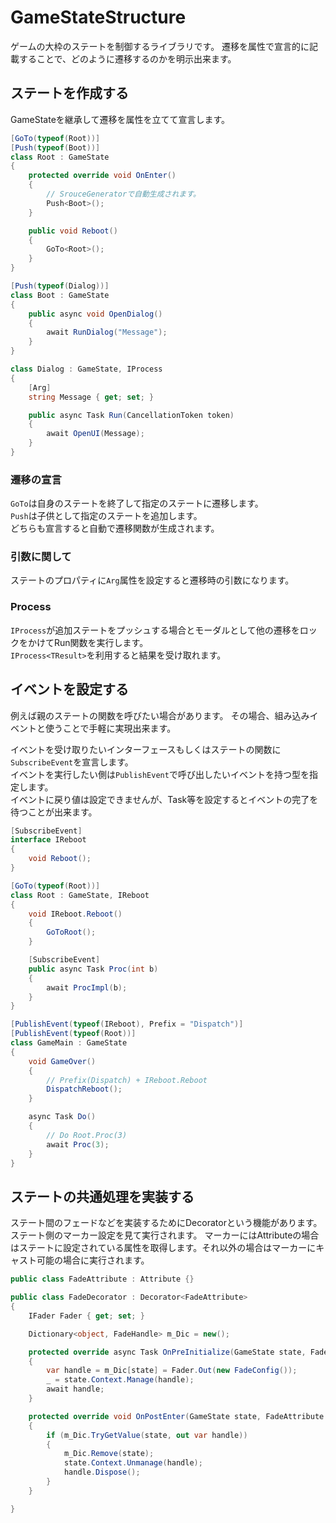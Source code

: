 # GameStateStructure

ゲームの大枠のステートを制御するライブラリです。
遷移を属性で宣言的に記載することで、どのように遷移するのかを明示出来ます。

## ステートを作成する
GameStateを継承して遷移を属性を立てて宣言します。

```cs
[GoTo(typeof(Root))]
[Push(typeof(Boot))]
class Root : GameState
{
	protected override void OnEnter()
	{
		// SrouceGeneratorで自動生成されます。
		Push<Boot>();
	}

	public void Reboot()
	{
		GoTo<Root>();
	}
}

[Push(typeof(Dialog))]
class Boot : GameState
{
	public async void OpenDialog()
	{
		await RunDialog("Message");
	}
}

class Dialog : GameState, IProcess
{
	[Arg]
	string Message { get; set; }

	public async Task Run(CancellationToken token)
	{
		await OpenUI(Message);
	}
}
```

### 遷移の宣言
`GoTo`は自身のステートを終了して指定のステートに遷移します。  
`Push`は子供として指定のステートを追加します。  
どちらも宣言すると自動で遷移関数が生成されます。  

### 引数に関して
ステートのプロパティに`Arg`属性を設定すると遷移時の引数になります。

### Process
`IProcess`が追加ステートをプッシュする場合とモーダルとして他の遷移をロックをかけてRun関数を実行します。  
`IProcess<TResult>`を利用すると結果を受け取れます。  

## イベントを設定する

例えば親のステートの関数を呼びたい場合があります。
その場合、組み込みイベントと使うことで手軽に実現出来ます。

イベントを受け取りたいインターフェースもしくはステートの関数に`SubscribeEvent`を宣言します。  
イベントを実行したい側は`PublishEvent`で呼び出したいイベントを持つ型を指定します。  
イベントに戻り値は設定できませんが、Task等を設定するとイベントの完了を待つことが出来ます。

```cs
[SubscribeEvent]
interface IReboot
{
	void Reboot();
}

[GoTo(typeof(Root))]
class Root : GameState, IReboot
{
	void IReboot.Reboot()
	{
		GoToRoot();
	}

	[SubscribeEvent]
	public async Task Proc(int b)
	{
		await ProcImpl(b);
	}
}

[PublishEvent(typeof(IReboot), Prefix = "Dispatch")]
[PublishEvent(typeof(Root))]
class GameMain : GameState
{
	void GameOver()
	{
		// Prefix(Dispatch) + IReboot.Reboot
		DispatchReboot();
	}

	async Task Do()
	{
		// Do Root.Proc(3)
		await Proc(3);
	}
}
```

## ステートの共通処理を実装する
ステート間のフェードなどを実装するためにDecoratorという機能があります。
ステート側のマーカー設定を見て実行されます。
マーカーにはAttributeの場合はステートに設定されている属性を取得します。それ以外の場合はマーカーにキャスト可能の場合に実行されます。

```cs
public class FadeAttribute : Attribute {}

public class FadeDecorator : Decorator<FadeAttribute>
{
	IFader Fader { get; set; }

	Dictionary<object, FadeHandle> m_Dic = new();

	protected override async Task OnPreInitialize(GameState state, FadeAttribute maker)
	{
		var handle = m_Dic[state] = Fader.Out(new FadeConfig());
		_ = state.Context.Manage(handle);
		await handle;
	}

	protected override void OnPostEnter(GameState state, FadeAttribute maker)
	{
		if (m_Dic.TryGetValue(state, out var handle))
		{
			m_Dic.Remove(state);
			state.Context.Unmanage(handle);
			handle.Dispose();
		}
	}

}
```